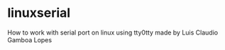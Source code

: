 # linuxserial
How to work with serial port on linux using tty0tty made by Luis Claudio Gamboa Lopes
